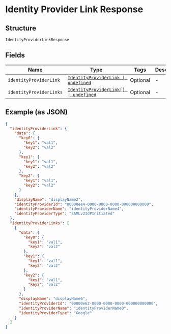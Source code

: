 
# Identity Provider Link Response

## Structure

`IdentityProviderLinkResponse`

## Fields

| Name | Type | Tags | Description |
|  --- | --- | --- | --- |
| `identityProviderLink` | [`IdentityProviderLink \| undefined`](../../doc/models/identity-provider-link.md) | Optional | - |
| `identityProviderLinks` | [`IdentityProviderLink[] \| undefined`](../../doc/models/identity-provider-link.md) | Optional | - |

## Example (as JSON)

```json
{
  "identityProviderLink": {
    "data": {
      "key0": {
        "key1": "val1",
        "key2": "val2"
      },
      "key1": {
        "key1": "val1",
        "key2": "val2"
      },
      "key2": {
        "key1": "val1",
        "key2": "val2"
      }
    },
    "displayName": "displayName2",
    "identityProviderId": "00000ee4-0000-0000-0000-000000000000",
    "identityProviderName": "identityProviderName4",
    "identityProviderType": "SAMLv2IdPInitiated"
  },
  "identityProviderLinks": [
    {
      "data": {
        "key0": {
          "key1": "val1",
          "key2": "val2"
        },
        "key1": {
          "key1": "val1",
          "key2": "val2"
        },
        "key2": {
          "key1": "val1",
          "key2": "val2"
        }
      },
      "displayName": "displayName6",
      "identityProviderId": "00000e62-0000-0000-0000-000000000000",
      "identityProviderName": "identityProviderName0",
      "identityProviderType": "Google"
    }
  ]
}
```

